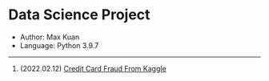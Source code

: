 # Data Science Project
- Author: Max Kuan
- Language: Python 3.9.7

---
1. (2022.02.12) [Credit Card Fraud From Kaggle](https://github.com/WeiTaKuan/data_science_project/blob/main/CreditCardFraud/eda.ipynb)
